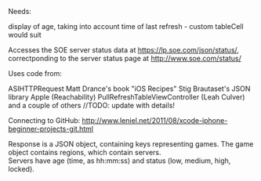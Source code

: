 Needs:

display of age, taking into account time of last refresh - custom tableCell would suit


Accesses the SOE server status data at https://lp.soe.com/json/status/, correctponding to the server status page at http://www.soe.com/status/

Uses code from:

ASIHTTPRequest
Matt Drance's book "iOS Recipes"
Stig Brautaset's JSON library
Apple (Reachability)
PullRefreshTableViewController (Leah Culver)
and a couple of others //TODO: update with details!

Connecting to GitHub:
http://www.leniel.net/2011/08/xcode-iphone-beginner-projects-git.html

Response is a JSON object, containing keys representing games.  The game object contains regions, which contain servers.  
Servers have age (time, as hh:mm:ss) and status (low, medium, high, locked).